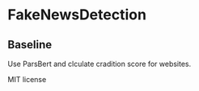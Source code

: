 # FakeNewsDetection
## Baseline
Use ParsBert and clculate cradition score for websites.

MIT license

